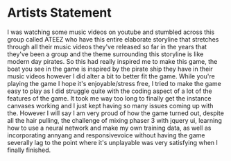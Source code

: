 # Artists Statement

I was watching some music videos on youtube and stumbled across this group called ATEEZ who have this entire elaborate storyline that stretches through all their music videos they've released so far in the years that they've been a group and the theme surrounding this storyline is like modern day pirates. So this had really inspired me to make this game, the boat you see in the game is inspired by the pirate ship they have in their music videos however I did alter a bit to better fit the game. While you're playing the game I hope it's enjoyable/stress free, I tried to make the game easy to play as I did struggle quite with the coding aspect of a lot of the features of the game. It took me way too long to finally get the instance canvases working and I just kept having so many issues coming up with the. However I will say I am very proud of how the game turned out, despite all the hair pulling, the challenge of mixing phaser 3 with jquery ui, learning how to use a neural network and make my own training data, as well as incorporating annyang and responsivevoice without having the game severally lag to the point where it's unplayable was very satisfying when I finally finished. 

